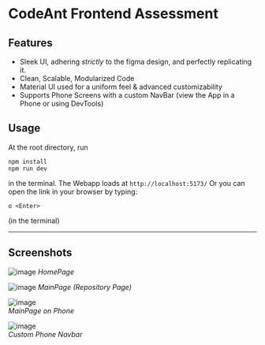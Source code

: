 # CodeAnt Frontend Assessment 
## Features
- Sleek UI, adhering _strictly_ to the figma design, and perfectly replicating it.
- Clean, Scalable, Modularized Code
- Material UI used for a uniform feel & advanced customizability
- Supports Phone Screens with a custom NavBar (view the App in a Phone or using DevTools)
  
## Usage
At the root directory, run

```
npm install
npm run dev
```
in the terminal. The Webapp loads at `http://localhost:5173/` 
Or you can open the link in your browser by typing: 
```
o <Enter>
```
(in the terminal)

<hr/>

## Screenshots

![image](https://github.com/user-attachments/assets/5d2db5aa-b44a-40d5-8d4f-620d7130fe53)
_HomePage_

![image](https://github.com/user-attachments/assets/b0be1fa8-a852-47d6-ab80-f14dbe1a427f)
_MainPage (Repository Page)_

![image](https://github.com/user-attachments/assets/4528e4e2-0f05-4e6f-8fcb-475b5527cf89)
<br/> _MainPage on Phone_

![image](https://github.com/user-attachments/assets/c3950e6e-c3f4-4e6f-8712-3c5bcc5f37fd)
<br/> _Custom Phone Navbar_

